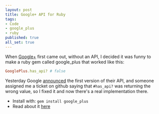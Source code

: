 ```yaml
---
layout: post
title: Google+ API for Ruby
tags:
- Code
- google_plus
- ruby
published: true
all_set: true
---
```


When <a href="https://plus.google.com/">Google+</a> first came out, without an API, I decided it was funny to make a ruby gem called  google_plus  that worked like this:

``` ruby
GooglePlus.has_api? # false
```

Yesterday Google <a href="http://googleplusplatform.blogspot.com/2011/09/getting-started-on-google-api.html">announced</a> the first version of their API, and someone assigned me a ticket on github saying that <code>#has_api?</code> was returning the wrong value, so I fixed it and now there's a real implementation there.

* Install with: `gem install google_plus`
* Read about it [here](https://github.com/seejohnrun/google_plus)
